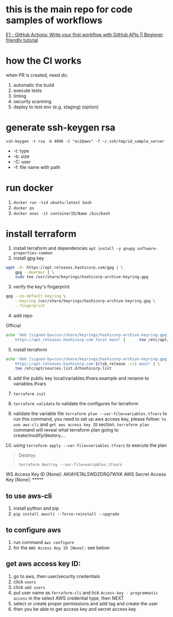 # this is the main repo for code samples of workflows



[E1 - GitHub Actions: Write your first workflow with GitHub APIs || Beginner friendly tutorial](https://www.youtube.com/watch?v=-hVG9z0fCac&list=PLArH6NjfKsUhvGHrpag7SuPumMzQRhUKY&index=1)

# how the CI works

when PR is created, need do:
1. automatic the build
2. execute tests
3. linting
4. security scanning
5. deploy to test env (e.g. staging) (option)


# generate ssh-keygen rsa
`ssh-keygen -t rsa -b 4096 -C "ec2@aws" -f ~/.ssh/tmp/id_sample_server`

- -t: type
- -b: size
- -C: user
- -f: file name with path

# run docker 
1. `docker run -tid ubuntu:latest bash`
2. `docker ps`
3. `docker exec -it containerID/Name /bin/bash`

# install terraform
1. install terraform and dependencies
`apt install -y gnupg software-properties-common`
2. install gpg key
```bash
wget -O- https://apt.releases.hashicorp.com/gpg | \
    gpg --dearmor | \
    sudo tee /usr/share/keyrings/hashicorp-archive-keyring.gpg
```
3. verify the key's fingerprint
```bash
gpg --no-default-keyring \
    --keyring /usr/share/keyrings/hashicorp-archive-keyring.gpg \
    --fingerprint
```

4. add repo

Official
```bash
echo "deb [signed-by=/usr/share/keyrings/hashicorp-archive-keyring.gpg] \
    https://apt.releases.hashicorp.com focal main" |      tee /etc/apt/sources.list.d/hashicorp.list
```    

5. install terraform
```bash
echo "deb [signed-by=/usr/share/keyrings/hashicorp-archive-keyring.gpg] \
    https://apt.releases.hashicorp.com $(lsb_release -cs) main" | \
    tee /etc/apt/sources.list.d/hashicorp.list
```
6. add the public key local/variables.tfvars.example and rename to variables.tfvars

7. `terraform init`

8. `terraform validate` to validate the configures for terraform

9. validate the variable file `terraform plan --var-file=variables.tfvars` to run this command, you need to set up aws access key, please follow: `to use aws-cli` and `get aws access key ID` section. `terraform plan` command will reveal what terraform plan going to create/modify/destory....
10. using `terraform apply --var-file=variables.tfvars` to execute the plan


>Destroy: 
>
> `terraform destroy --var-file=variables.tfvars`

WS Access Key ID [None]: AKIAYE7AL5WDZDRQ7WXK
AWS Secret Access Key [None]: *****


## to use aws-cli
1. install python and pip
2. `pip install awscli --force-reinstall --upgrade`

## to configure aws
1. run command `aws configure`
2. for the `AWS Access Key ID [None]:` see below:

## get aws access key ID:
1. go to aws, then user/security credentials
2. click `users`
3. click `add users`
4. put user name as `ferraform-cli` and tick `Access-key - programmatic access` in the select AWS credential type, then NEXT
5. select or create proper permissions and add tag and create the user
6. then you be able to get access key and secret access key 



